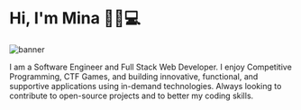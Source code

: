 # Hi, I'm Mina 👋🏼💻

<img src="https://user-images.githubusercontent.com/38506259/103246367-39fc6700-4931-11eb-98b3-88a5cb338162.gif" alt="banner">

I am a Software Engineer and Full Stack Web Developer. I enjoy Competitive Programming, CTF Games, and building innovative, functional, and supportive applications using in-demand technologies. Always looking to contribute to open-source projects and to better my coding skills.
